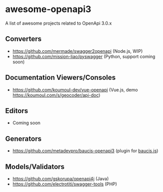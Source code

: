 # awesome-openapi3
A list of awesome projects related to OpenApi 3.0.x

## Converters

* https://github.com/mermade/swagger2openapi (Node.js, WIP)
* https://github.com/mission-liao/pyswagger (Python, support coming soon)

##  Documentation Viewers/Consoles

* https://github.com/koumoul-dev/vue-openapi (Vue.js, demo https://koumoul.com/s/geocoder/api-doc)

## Editors

* Coming soon

## Generators

* https://github.com/metadevpro/baucis-openapi3 (plugin for [baucis.js](https://github.com/wprl/baucis))

## Models/Validators

* https://github.com/gskorupa/openapi4j (Java)
* https://github.com/electrotiti/swagger-tools (PHP)
